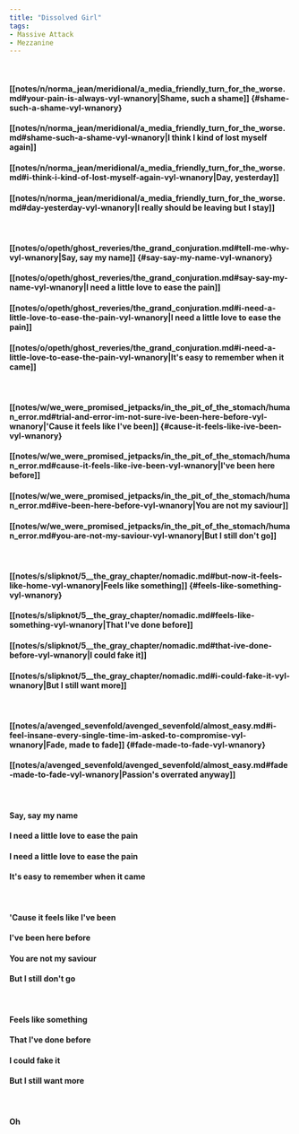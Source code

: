 ```yaml
---
title: "Dissolved Girl"
tags:
- Massive Attack
- Mezzanine
---
```

&nbsp;
#### [[notes/n/norma_jean/meridional/a_media_friendly_turn_for_the_worse.md#your-pain-is-always-vyl-wnanory|Shame, such a shame]] {#shame-such-a-shame-vyl-wnanory}
#### [[notes/n/norma_jean/meridional/a_media_friendly_turn_for_the_worse.md#shame-such-a-shame-vyl-wnanory|I think I kind of lost myself again]]
#### [[notes/n/norma_jean/meridional/a_media_friendly_turn_for_the_worse.md#i-think-i-kind-of-lost-myself-again-vyl-wnanory|Day, yesterday]]
#### [[notes/n/norma_jean/meridional/a_media_friendly_turn_for_the_worse.md#day-yesterday-vyl-wnanory|I really should be leaving but I stay]]
&nbsp;
#### [[notes/o/opeth/ghost_reveries/the_grand_conjuration.md#tell-me-why-vyl-wnanory|Say, say my name]] {#say-say-my-name-vyl-wnanory}
#### [[notes/o/opeth/ghost_reveries/the_grand_conjuration.md#say-say-my-name-vyl-wnanory|I need a little love to ease the pain]]
#### [[notes/o/opeth/ghost_reveries/the_grand_conjuration.md#i-need-a-little-love-to-ease-the-pain-vyl-wnanory|I need a little love to ease the pain]]
#### [[notes/o/opeth/ghost_reveries/the_grand_conjuration.md#i-need-a-little-love-to-ease-the-pain-vyl-wnanory|It's easy to remember when it came]]
&nbsp;
#### [[notes/w/we_were_promised_jetpacks/in_the_pit_of_the_stomach/human_error.md#trial-and-error-im-not-sure-ive-been-here-before-vyl-wnanory|'Cause it feels like I've been]] {#cause-it-feels-like-ive-been-vyl-wnanory}
#### [[notes/w/we_were_promised_jetpacks/in_the_pit_of_the_stomach/human_error.md#cause-it-feels-like-ive-been-vyl-wnanory|I've been here before]]
#### [[notes/w/we_were_promised_jetpacks/in_the_pit_of_the_stomach/human_error.md#ive-been-here-before-vyl-wnanory|You are not my saviour]]
#### [[notes/w/we_were_promised_jetpacks/in_the_pit_of_the_stomach/human_error.md#you-are-not-my-saviour-vyl-wnanory|But I still don't go]]
&nbsp;
#### [[notes/s/slipknot/5__the_gray_chapter/nomadic.md#but-now-it-feels-like-home-vyl-wnanory|Feels like something]] {#feels-like-something-vyl-wnanory}
#### [[notes/s/slipknot/5__the_gray_chapter/nomadic.md#feels-like-something-vyl-wnanory|That I've done before]]
#### [[notes/s/slipknot/5__the_gray_chapter/nomadic.md#that-ive-done-before-vyl-wnanory|I could fake it]]
#### [[notes/s/slipknot/5__the_gray_chapter/nomadic.md#i-could-fake-it-vyl-wnanory|But I still want more]]
&nbsp;
#### [[notes/a/avenged_sevenfold/avenged_sevenfold/almost_easy.md#i-feel-insane-every-single-time-im-asked-to-compromise-vyl-wnanory|Fade, made to fade]] {#fade-made-to-fade-vyl-wnanory}
#### [[notes/a/avenged_sevenfold/avenged_sevenfold/almost_easy.md#fade-made-to-fade-vyl-wnanory|Passion's overrated anyway]]
&nbsp;
#### Say, say my name
#### I need a little love to ease the pain
#### I need a little love to ease the pain
#### It's easy to remember when it came
&nbsp;
#### 'Cause it feels like I've been
#### I've been here before
#### You are not my saviour
#### But I still don't go
&nbsp;
#### Feels like something
#### That I've done before
#### I could fake it
#### But I still want more
&nbsp;
#### Oh
